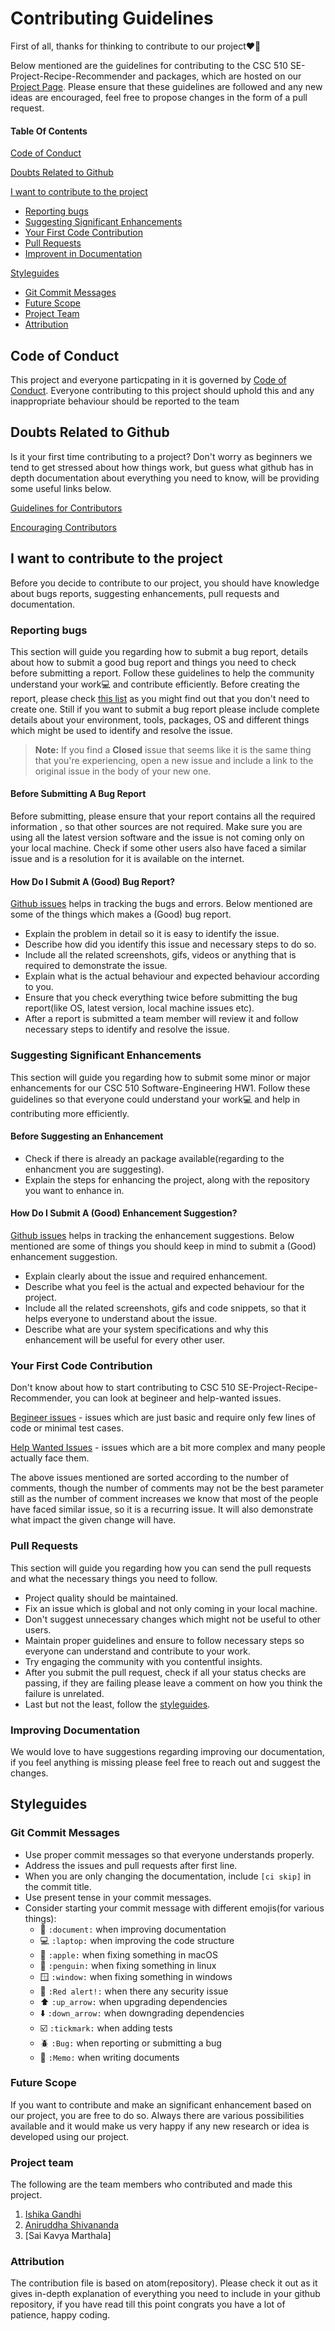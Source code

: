 # Contributing Guidelines

First of all, thanks for thinking to contribute to our project❤️🎉

Below mentioned are the guidelines for contributing to the CSC 510 SE-Project-Recipe-Recommender and packages, which are hosted on our [Project Page](https://github.com/SE-Fall-2024-Team-53/SE-Project-Recipe-Recommender).
Please ensure that these guidelines are followed and any new ideas are encouraged, feel free to propose changes in the form of a pull request.

#### Table Of Contents

[Code of Conduct](#code-of-conduct)

[Doubts Related to Github](#doubts-related-to-github)

 [I want to contribute to the project](#I-want-to-contribute-to-the-project)
  * [Reporting bugs](#reporting-bugs)
  * [Suggesting Significant Enhancements](#suggesting-significant-enhancements)
  * [Your First Code Contribution](#your-first-code-contribution)
  * [Pull Requests](#pull-requests)
  * [Improvent in Documentation](#improving-documentation)
  
 [Styleguides](#styleguides)
  * [Git Commit Messages](#git-commit-messages)
  * [Future Scope](#future-scope)
  * [Project Team](#project-team)
  * [Attribution](#attribution)

## Code of Conduct

This project and everyone particpating in it is governed by [Code of Conduct](https://github.com/SE-Fall-2024-Team-53/SE-Project-Recipe-Recommender/blob/main/CODE_OF_CONDUCT.md).
Everyone contributing to this project should uphold this and any inappropriate behaviour should be reported to the team

## Doubts Related to Github

Is it your first time contributing to a project? Don't worry as beginners we tend to get stressed about how things work, but guess what github has in
depth documentation about everything you need to know, will be providing some useful links below.

[Guidelines for Contributors](https://docs.github.com/en/communities/setting-up-your-project-for-healthy-contributions/setting-guidelines-for-repository-contributors)

[Encouraging Contributors](https://docs.github.com/en/communities/setting-up-your-project-for-healthy-contributions/encouraging-helpful-contributions-to-your-project-with-labels)

## I want to contribute to the project

Before you decide to contribute to our project, you should have knowledge about bugs reports, suggesting enhancements, pull requests and documentation.

### Reporting bugs

This section will guide you regarding how to submit a bug report, details about how to submit a good bug report and
things you need to check before submitting a report. Follow these guidelines to help the community understand your work💻 and contribute efficiently. Before 
creating the report, please check [this list](#before-submitting-a-bug-report) as you might find out that you don't need to create one. Still if you want to submit
a bug report please include complete details about your environment, tools, packages, OS and different things which might be used to identify and resolve the issue.

> **Note:** If you find a **Closed** issue that seems like it is the same thing that you're experiencing, open a new issue and include a link to the original issue in the body of your new one.

#### Before Submitting A Bug Report

Before submitting, please ensure that your report contains all the required information , so that other sources are not required. 
Make sure you are using all the latest version software and the issue is not coming only on your local machine. Check if some other users also have faced a similar
issue and is a resolution for it is available on the internet.

#### How Do I Submit A (Good) Bug Report?

[Github issues](https://docs.github.com/en/issues/tracking-your-work-with-issues/about-issues) helps in tracking the bugs and errors. Below mentioned are some 
of the things which makes a (Good) bug report.

* Explain the problem in detail so it is easy to identify the issue.
* Describe how did you identify this issue and necessary steps to do so.
* Include all the related screenshots, gifs, videos or anything that is required to demonstrate the issue. 
* Explain what is the actual behaviour and expected behaviour according to you.
* Ensure that you check everything twice before submitting the bug report(like OS, latest version, local machine issues etc).
* After a report is submitted a team member will review it and follow necessary steps to identify and resolve the issue.

### Suggesting Significant Enhancements

This section will guide you regarding how to submit some minor or major enhancements for our CSC 510 Software-Engineering HW1. Follow these guidelines so that
everyone could understand your work💻 and help in contributing more efficiently.

#### Before Suggesting an Enhancement

* Check if there is already an package available(regarding to the enhancment you are suggesting).
* Explain the steps for enhancing the project, along with the repository you want to enhance in.

#### How Do I Submit A (Good) Enhancement Suggestion?

[Github issues](https://docs.github.com/en/issues/tracking-your-work-with-issues/about-issues) helps in tracking the enhancement suggestions. Below mentioned are
some of things you should keep in mind to submit a (Good) enhancement suggestion.

* Explain clearly about the issue and required enhancement.
* Describe what you feel is the actual and expected behaviour for the project.
* Include all the related screenshots, gifs and code snippets, so that it helps everyone to understand about the issue.
* Describe what are your system specifications and why this enhancement will be useful for every other user.

### Your First Code Contribution

Don't know about how to start contributing to CSC 510 SE-Project-Recipe-Recommender, you can look at begineer and help-wanted issues.

[Begineer issues](https://github.com/search?utf8=✓&q=is%3Aopen+is%3Aissue+label%3Abeginner+label%3Ahelp-wanted+user%3Aatom+sort%3Acomments-desc) - issues which 
are just basic and require only few lines of code or minimal test cases.

[Help Wanted Issues](https://github.com/search?q=is%3Aopen+is%3Aissue+label%3Ahelp-wanted+user%3Aatom+sort%3Acomments-desc+-label%3Abeginner) - issues which are 
a bit more complex and many people actually face them.

The above issues mentioned are sorted according to the number of comments, though the number of comments may not be the best parameter still as the number of comment
increases we know that most of the people have faced similar issue, so it is a recurring issue. 
It will also demonstrate what impact the given change will have.

### Pull Requests

This section will guide you regarding how you can send the pull requests and what the necessary things you need to follow.

* Project quality should be maintained.
* Fix an issue which is global and not only coming in your local machine.
* Don't suggest unnecessary changes which might not be useful to other users.
* Maintain proper guidelines and ensure to follow necessary steps so everyone can understand and contribute to your work.
* Try engaging the community with you contentful insights.
* After you submit the pull request, check if all your status checks are passing, if they are failing please leave a comment on how you think the failure is unrelated.
* Last but not the least, follow the [styleguides](#styleguides).

### Improving Documentation

We would love to have suggestions regarding improving our documentation, if you feel anything is missing please feel free to reach out and suggest 
the changes.

## Styleguides

### Git Commit Messages

* Use proper commit messages so that everyone understands properly.
* Address the issues and pull requests after first line.
* When you are only changing the documentation, include `[ci skip]` in the commit title.
* Use present tense in your commit messages.
* Consider starting your commit message with different emojis(for various things):
     * 📄 `:document:` when improving documentation
     * 💻 `:laptop:` when improving the code structure
     * 🍎 `:apple:` when fixing something in macOS
     * 🐧 `:penguin:` when fixing something in linux
     * 🪟 `:window:` when fixing something in windows
     * 🚨 `:Red alert!:` when there any security issue
     * ⬆️ `:up_arrow:` when upgrading dependencies
     * ⬇️ `:down_arrow:` when downgrading dependencies
     * ☑️ `:tickmark:` when adding tests
     * 🪲 `:Bug:` when reporting or submitting a bug 
     * 📝 `:Memo:` when writing documents

### Future Scope

If you want to contribute and make an significant enhancement based on our project, you are free to do so. Always there are various possibilities available and it would make us very happy if any new research or idea is developed using our project.

### Project team

The following are the team members who contributed and made this project.

1. [Ishika Gandhi](https://github.com/ishika2201)
2. [Aniruddha Shivananda](https://github.com/AShivan26)
3. [Sai Kavya Marthala]

### Attribution

The contribution file is based on atom(repository). Please check it out as it gives in-depth explanation of everything you need to include in your github
repository, if you have read till this point congrats you have a lot of patience, happy coding.
